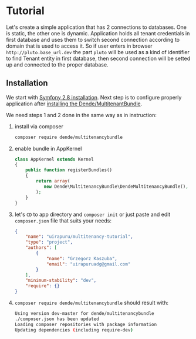 Tutorial
========

Let's create a simple application that has 2 connections to databases.
One is static, the other one is dynamic. Application holds all tenant
credentials in first database and uses them to switch second connection
according to domain that is used to access it. So if user
enters in browser `http://pluto.base_url.dev` the part
`pluto` will be used as a kind of identifier to find Tenant entity in
first database, then second connection will be setted up and connected
to the proper database.

Installation
------------

We start with [Symfony 2.8 installation](http://symfony.com/doc/current/setup.html).
Next step is to configure properly application after
[installing the Dende/MultitenantBundle](installation.md).

We need steps 1 and 2 done in the same way as in instruction:

1. install via composer

    ```bash
    composer require dende/multitenancybundle
    ```
    
2. enable bundle in AppKernel

    ```php
    class AppKernel extends Kernel
    {
        public function registerBundles()
        {
            return array(
               new Dende\MultitenancyBundle\DendeMultitenancyBundle(),
            );
        }
    }
    ```
    
3. let's `CD` to app directory and `composer init` or just paste and edit `composer.json` file that suits your needs:

    ```json
    {
        "name": "uirapuru/multitenancy-tutorial",
        "type": "project",
        "authors": [
            {
                "name": "Grzegorz Kaszuba",
                "email": "uirapuruadg@gmail.com"
            }
        ],
        "minimum-stability": "dev",
        "require": {}
    }
    ```
    
4. `composer require dende/multitenancybundle` should result with:

    ```bash
    Using version dev-master for dende/multitenancybundle
    ./composer.json has been updated
    Loading composer repositories with package information
    Updating dependencies (including require-dev)
    ```